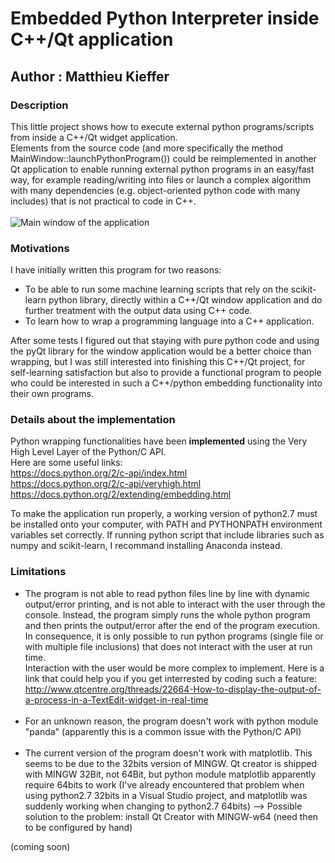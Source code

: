 # Embedded Python Interpreter inside C++/Qt application
## Author : Matthieu Kieffer

### Description
This little project shows how to execute external python programs/scripts from inside a C++/Qt widget application.<br/>
Elements from the source code (and more specifically the method MainWindow::launchPythonProgram()) could be reimplemented in another Qt application to enable running external python programs in an easy/fast way, for example reading/writing into files or launch a complex algorithm with many dependencies (e.g. object-oriented python code with many includes) that is not practical to code in C++.<br/><br/>
![Main window of the application](https://user-images.githubusercontent.com/25090342/29821873-b9be613c-8cc9-11e7-91f8-e8f8e50e5acd.png "Main window of the application")

### Motivations
I have initially written this program for two reasons:
- To be able to run some machine learning scripts that rely on the scikit-learn python library, directly within a C++/Qt window application and do further treatment with the output data using C++ code.
- To learn how to wrap a programming language into a C++ application.

After some tests I figured out that staying with pure python code and using the pyQt library for the window application would be a better choice than wrapping, but I was still interested into finishing this C++/Qt project, for self-learning satisfaction but also to provide a functional program to people who could be interested in such a C++/python embedding functionality into their own programs.

### Details about the implementation
Python wrapping functionalities have been <strong>implemented</strong> using the Very High Level Layer of the Python/C API.<br/>
Here are some useful links:<br/>
https://docs.python.org/2/c-api/index.html<br/>
https://docs.python.org/2/c-api/veryhigh.html<br/>
https://docs.python.org/2/extending/embedding.html

To make the application run properly, a working version of python2.7 must be installed onto your computer, with PATH and PYTHONPATH environment variables set correctly.
If running python script that include libraries such as numpy and scikit-learn, I recommand installing Anaconda instead. 

### Limitations
- The program is not able to read python files line by line with dynamic output/error printing, and is not able to interact with the user through the console. Instead, the program simply runs the whole python program and then prints the output/error after the end of the program execution.<br/>
In consequence, it is only possible to run python programs (single file or with multiple file inclusions) that does not interact with the user at run time.<br/>
Interaction with the user would be more complex to implement. Here is a link that could help you if you get interrested by coding such a feature: http://www.qtcentre.org/threads/22664-How-to-display-the-output-of-a-process-in-a-TextEdit-widget-in-real-time
<br/><br/>
- For an unknown reason, the program doesn't work with python module "panda" (apparently this is a common issue with the Python/C API)
<br/><br/>
- The current version of the program doesn't work with matplotlib. This seems to be due to the 32bits version of MINGW.
Qt creator is shipped with MINGW 32Bit, not 64Bit, but python module matplotlib apparently require 64bits to work (I've already encountered that problem when using python2.7 32bits in a Visual Studio project, and matplotlib was suddenly working when changing to python2.7 64bits)
--> Possible solution to the problem: install Qt Creator with MINGW-w64 (need then to be configured by hand)


(coming soon)
